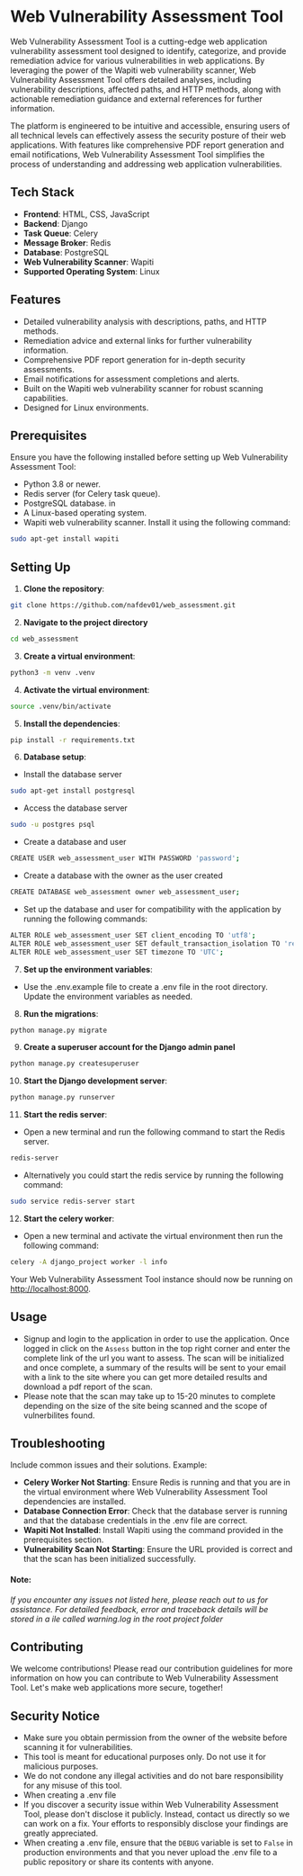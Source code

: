 # Web Vulnerability Assessment Tool

Web Vulnerability Assessment Tool is a cutting-edge web application vulnerability assessment tool designed to identify, categorize, and provide remediation advice for various vulnerabilities in web applications. By leveraging the power of the Wapiti web vulnerability scanner, Web Vulnerability Assessment Tool offers detailed analyses, including vulnerability descriptions, affected paths, and HTTP methods, along with actionable remediation guidance and external references for further information. 

The platform is engineered to be intuitive and accessible, ensuring users of all technical levels can effectively assess the security posture of their web applications. With features like comprehensive PDF report generation and email notifications, Web Vulnerability Assessment Tool simplifies the process of understanding and addressing web application vulnerabilities.

## Tech Stack

- **Frontend**: HTML, CSS, JavaScript
- **Backend**: Django
- **Task Queue**: Celery
- **Message Broker**: Redis
- **Database**: PostgreSQL
- **Web Vulnerability Scanner**: Wapiti
- **Supported Operating System**: Linux

## Features

- Detailed vulnerability analysis with descriptions, paths, and HTTP methods.
- Remediation advice and external links for further vulnerability information.
- Comprehensive PDF report generation for in-depth security assessments.
- Email notifications for assessment completions and alerts.
- Built on the Wapiti web vulnerability scanner for robust scanning capabilities.
- Designed for Linux environments.

## Prerequisites

Ensure you have the following installed before setting up Web Vulnerability Assessment Tool:

- Python 3.8 or newer.
- Redis server (for Celery task queue).
- PostgreSQL database. in
- A Linux-based operating system.
- Wapiti web vulnerability scanner. Install it using the following command:

```bash
sudo apt-get install wapiti
```

## Setting Up

1. **Clone the repository**:
    
```bash
git clone https://github.com/nafdev01/web_assessment.git
```

2. **Navigate to the project directory**
    
```bash
cd web_assessment
```

3. **Create a virtual environment**:

```bash
python3 -m venv .venv
```

4. **Activate the virtual environment**:

```bash
source .venv/bin/activate
```

5. **Install the dependencies**:

```bash
pip install -r requirements.txt
```

6. **Database setup**:
 - Install the database server

```bash
sudo apt-get install postgresql
```
- Access the database server

```bash
sudo -u postgres psql
``` 

 - Create a database and user
```bash
CREATE USER web_assessment_user WITH PASSWORD 'password';
```
 - Create a database with the owner as the user created

```bash
CREATE DATABASE web_assessment owner web_assessment_user;
```
- Set up the database and user for compatibility with the application by running the following commands:
```bash
ALTER ROLE web_assessment_user SET client_encoding TO 'utf8';
ALTER ROLE web_assessment_user SET default_transaction_isolation TO 'read committed';
ALTER ROLE web_assessment_user SET timezone TO 'UTC';
```

7. **Set up the environment variables**:
- Use the .env.example file to create a .env file in the root directory. Update the environment variables as needed.

8. **Run the migrations**:

```bash
python manage.py migrate
```

9. **Create a superuser account for the Django admin panel**

```bash
python manage.py createsuperuser
```

10. **Start the Django development server**:

```bash
python manage.py runserver
```

11. **Start the redis server**:
 - Open a new terminal and run the following command to start the Redis server.
 ```bash
redis-server
```
 - Alternatively you could start the redis service by running the following command:

 ```bash
sudo service redis-server start
```

12. **Start the celery worker**:
 - Open a new terminal and activate the virtual environment then run the following command:

```bash
celery -A django_project worker -l info
```

Your Web Vulnerability Assessment Tool instance should now be running on [http://localhost:8000](http://localhost:8000).

## Usage
 - Signup and login to the application in order to use the application. Once logged in click on the `Assess` button in the top right corner and enter the complete link of the url you want to assess. The scan will be initialized and once complete, a summary of the results will be sent to your email with a link to the site where you can get more detailed results and download a pdf report of the scan.
 - Please note that the scan may take up to 15-20 minutes to complete depending on the size of the site being scanned and the scope of vulnerbilites found.

## Troubleshooting

Include common issues and their solutions. Example:

- **Celery Worker Not Starting**: Ensure Redis is running and that you are in the virtual environment where Web Vulnerability Assessment Tool dependencies are installed.
 - **Database Connection Error**: Check that the database server is running and that the database credentials in the .env file are correct.
 - **Wapiti Not Installed**: Install Wapiti using the command provided in the prerequisites section.
 - **Vulnerability Scan Not Starting**: Ensure the URL provided is correct and that the scan has been initialized successfully.

 #### Note: 
 *If you encounter any issues not listed here, please reach out to us for assistance. For detailed feedback, error and traceback details will be stored in a ile called warning.log in the root project folder*

## Contributing

We welcome contributions! Please read our contribution guidelines for more information on how you can contribute to Web Vulnerability Assessment Tool. Let's make web applications more secure, together!

## Security Notice

 - Make sure you obtain permission from the owner of the website before scanning it for vulnerabilities.
 - This tool is meant for educational purposes only. Do not use it for malicious purposes.
 - We do not condone any illegal activities and do not bare responsibility for any misuse of this tool.
 - When creating a .env file
 - If you discover a security issue within Web Vulnerability Assessment Tool, please don't disclose it publicly. Instead, contact us directly so we can work on a fix. Your efforts to responsibly disclose your findings are greatly appreciated.
 -  When creating a .env file, ensure that the `DEBUG` variable is set to `False` in production environments and that you never upload the .env file to a public repository or share its contents with anyone.


